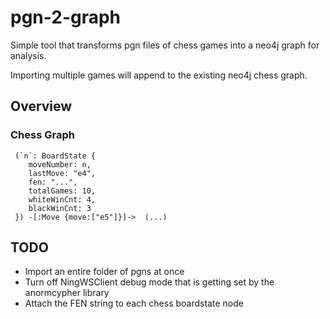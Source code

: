 # pgn-2-graph
Simple tool that transforms pgn files of chess games into a neo4j graph for analysis.

Importing multiple games will append to the existing neo4j chess graph.

## Overview

### Chess Graph 
```
 (`n`: BoardState {
    moveNumber: n,
    lastMove: "e4",
    fen: "...",
    totalGames: 10,
    whiteWinCnt: 4,
    blackWinCnt: 3
 }) -[:Move {move:["e5"]}]->  (...)
 ```
## TODO
- Import an entire folder of pgns at once
- Turn off NingWSClient debug mode that is getting set by the anormcypher library
- Attach the FEN string to each chess boardstate node



